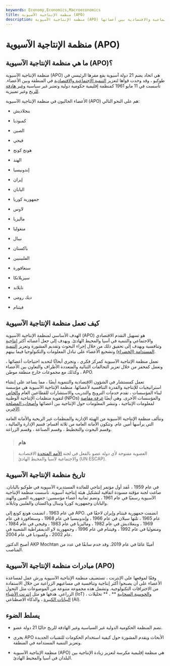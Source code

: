 ```yaml
---
keywords: Economy,Economics,Macroeconomics
title: منظمة الإنتاجية الآسيوية (APO)
description: منظمة الإنتاجية الآسيوية (APO) هي اتحاد يضم 20 دولة آسيوية تم تشكيلها في عام 1961 لتعزيز التنمية الاجتماعية والاقتصادية بين أعضائها.
---
```


# منظمة الإنتاجية الآسيوية (APO)
## ما هي منظمة الإنتاجية الآسيوية (APO)؟

منظمة الإنتاجية الآسيوية (APO) هي اتحاد يضم 21 دولة آسيوية يقع مقرها الرئيسي في طوكيو ، وقد وحدت قواها لتعزيز [التنمية الاجتماعية والاقتصادية](/social-economics) في المنطقة وبين الأعضاء. تأسست في 11 مايو 1961 كمنظمة إقليمية حكومية دولية وتعتبر غير سياسية [وغير هادفة للربح](/non-profitorganization) وغير تمييزية.

الأعضاء الحاليون في منظمة الإنتاجية الآسيوية (APO) هم على النحو التالي:

- بنجلاديش

- كمبوديا

- الصين

- فيجي

- هونج كونج

- الهند

- إندونيسيا

- إيران

- اليابان

- جمهورية كوريا

- لاوس

- ماليزيا

- منغوليا

- نيبال

- باكستان

- الفلبينيين

- سنغافورة

- سيريلانكا

- تايلاند

- ديك رومى

- فيتنام

## كيف تعمل منظمة الإنتاجية الآسيوية

الهدف الأساسي لمنظمة الإنتاجية الآسيوية (APO) هو تسهيل التقدم الاقتصادي والاجتماعي والتنمية في آسيا والمحيط الهادئ. ويهدف إلى جعل أعضائه أكثر [إنتاجية](/productivity) وتنافسية ويهدف إلى تحقيق ذلك من خلال إجراء البحوث وتقديم المشورة وتعزيز [التنمية المستدامة (الخضراء)](/sustainability) وتشجيع الأعضاء على تبادل المعلومات والتكنولوجيا فيما بينهم.

تعمل منظمة الإنتاجية الآسيوية كمركز فكري ، وتجري أبحاثًا لتحديد احتياجات أعضائها ، وتعمل كمحفز من خلال تعزيز التحالفات الثنائية والمتعددة الأطراف والتعاون بين الأعضاء ، وكذلك مع مجموعات خارج منطقة موطن APO.

تعمل كمستشار في الشؤون الاقتصادية والتنموية أيضًا ، مما يساعد على إنشاء استراتيجيات للإنتاجية والقدرة التنافسية لأعضائها. منظمة الإنتاجية الآسيوية هي مؤسسة لبناء المؤسسات ، تقدم خدمات الترويج والتدريب والاستشارات للقطاعين العام [والخاص](/private-sector) لتقوية منظمات الإنتاجية الوطنية (NPOs) والمؤسسات الأخرى. وهي أيضًا [غرفة مقاصة](/clearinghouse) لمعلومات الإنتاجية ، وتنشر المعلومات حول الإنتاجية بين أعضائها [وأصحاب المصلحة الآخرين](/stakeholder).

وتتألف منظمة الإنتاجية الآسيوية من الهيئة الإدارية والمنظمات غير الربحية والأمانة العامة التي يرأسها أمين عام. وتتكون الأمانة العامة من ثلاثة أقسام: قسم الإدارة والمالية ، وقسم البحوث والتخطيط ، وقسم الصناعة ، وقسم الزراعة.

> ### هام

> العضوية مفتوحة لأي دولة عضو بالفعل في لجنة [الأمم المتحدة](/united-nations-un) الاقتصادية والاجتماعية لآسيا والمحيط الهادئ (UN ESCAP).

>

## تاريخ منظمة الإنتاجية الآسيوية

في عام 1959 ، عُقد أول مؤتمر إنتاجي للمائدة المستديرة الآسيوية في طوكيو باليابان. صاغت لجنة مؤقتة مسودة اتفاقية لتشكيل هيئة إنتاجية آسيوية. تأسست منظمة الإنتاجية الآسيوية رسميًا في عام 1961 ، وتضم ثمانية أعضاء مؤسسين: جمهورية الصين والهند واليابان وجمهورية كوريا ونيبال وباكستان والفلبين وتايلاند.

في عام 1963 ، انضمت هونغ كونغ إلى APO. انضمت جمهورية فيتنام وإيران لاحقًا في عام 1965 ، تلتها سيلان في عام 1966 ، وإندونيسيا في عام 1968 ، وسنغافورة في عام 1969 ، وبنغلاديش في عام 1982 ، وماليزيا في عام 1983 ، وفيجي في عام 1984 ، ومنغوليا في عام 1992 ، وفيتنام في عام 1996 ، وجمهورية لاو الديمقراطية الشعبية في عام 2002 ، وكمبوديا في عام 2004.

أصبح الدكتور AKP Mochtan أمينًا عامًا في عام 2019. وقد خدم سابقًا في عدد من المناصب.

## مبادرات منظمة الإنتاجية الآسيوية (APO)

وفقًا لموقعها على الإنترنت ، تستضيف منظمة الإنتاجية الآسيوية ورش عمل لمساعدة الأعضاء على أن يصبحوا أكثر إنتاجية وتنافسية في مساعيهم الزراعية من خلال الاستفادة من الاختراقات التكنولوجية. وتشمل هذه مجموعة متنوعة من الموضوعات مثل التحول الزراعي. هدفها هو مثل [إنترنت الأشياء](/internet-things) (IoT) ، [والحوسبة السحابية](/cloud-computing) ** ، ** تحليلات [البيانات الكبيرة](/big-data) ، والذكاء الاصطناعي (AI).

## يسلط الضوء

- تضم المنظمة الحكومية الدولية غير السياسية وغير الهادفة للربح حاليًا 21 دولة عضو.

- يجري APO الأبحاث ويقدم المشورة حول كيفية استخدام الحكومات للتقنيات الجديدة وتعزيز التنمية المستدامة في المنطقة.

- منظمة الإنتاجية الآسيوية (APO) هي منظمة إقليمية مكرسة لتعزيز زيادة الإنتاجية بين البلدان في آسيا والمحيط الهادئ.


